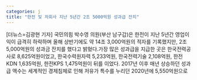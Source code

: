```yaml
---
categories: j
title: "한전 및 자회사 지난 5년간 2조 5000억원 성과급 잔치"
---
```

[더뉴스=김광현 기자] 국민의힘 박수영 의원(부산 남구갑)은 한전이 지난 5년간 영업이익이 급격히 하락하며 올해 상반기에도 약 14조 3,000억원의 적자를 기록했지만, 2조 5,000억원의 성과금 잔치를 했다고 밝혔다.가장 많은 성과급을 지급한 곳은 한국전력공사로 8,625억원이었고, 한국수력원자력 5,233억원, 한국전력기술 2,108억원, 한전KDN 1,635억원, 한전KPS 1,475억원이 뒤를 이었다. 2017년 이후 매년 상승하던 성과급 액수는 세계적인 경제침체로 인해 저유가 특수를 누리던 2020년에 5,550억원으로